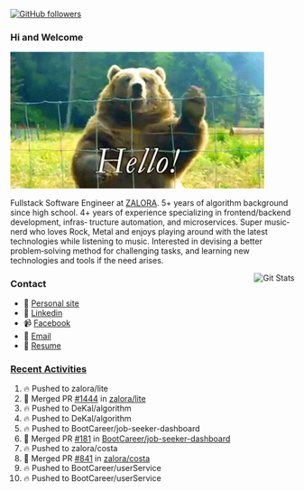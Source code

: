 [![GitHub followers](https://img.shields.io/github/followers/DeKal?label=Follow%20at%20GitHub&style=for-the-badge)](https://github.com/DeKal)

### Hi and Welcome 
<img src="https://github.com/DeKal/DeKal/blob/master/images/bear_hi.gif?raw=true" width="450px">

Fullstack Software Engineer at [ZALORA](https://github.com/zalora/). 5+ years of algorithm background since high school. 4+ years of experience specializing in frontend/backend development, infras‐ tructure automation, and microservices. Super music‐nerd who loves Rock, Metal and enjoys playing around with the latest technologies while listening to music. Interested in devising a better problem‐solving method for challenging tasks, and learning new technologies and tools if the need arises.


<a href="https://phatho-folio.now.sh/"><img alt="Git Stats" src="https://github-readme-stats.vercel.app/api?username=DeKal&show_icons=true&theme=merko&count_private=true" align="right" height="190" /></a>


### Contact

- 💬 [Personal site](https://phatho-folio.now.sh/)
- 🔗 [Linkedin](https://www.linkedin.com/in/phat-ho/)
- 📹 [Facebook](https://www.facebook.com/dekal.dev)
- 📧 <a href="mailto:hohuuphat22@gmail.com">Email</a>
- 📄 <a id="raw-url" href="https://raw.githubusercontent.com/DeKal/DeKal/master/cv/dekal.pdf">Resume</a>


### [Recent Activities](https://github.com/DeKal/github-activity-readme)
<!--START_SECTION:activity-->
1. 🔥 Pushed to zalora/lite
2. 🎉 Merged PR [#1444](https://github.com/zalora/lite/pull/1444) in [zalora/lite](https://github.com/zalora/lite)
3. 🔥 Pushed to DeKal/algorithm
4. 🔥 Pushed to DeKal/algorithm
5. 🔥 Pushed to BootCareer/job-seeker-dashboard
6. 🎉 Merged PR [#181](https://github.com/BootCareer/job-seeker-dashboard/pull/181) in [BootCareer/job-seeker-dashboard](https://github.com/BootCareer/job-seeker-dashboard)
7. 🔥 Pushed to zalora/costa
8. 🎉 Merged PR [#841](https://github.com/zalora/costa/pull/841) in [zalora/costa](https://github.com/zalora/costa)
9. 🔥 Pushed to BootCareer/userService
10. 🔥 Pushed to BootCareer/userService
<!--END_SECTION:activity-->